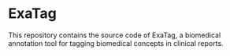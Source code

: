 # ExaTag
This repository contains the source code of ExaTag, a biomedical annotation tool for tagging biomedical concepts in clinical reports.
